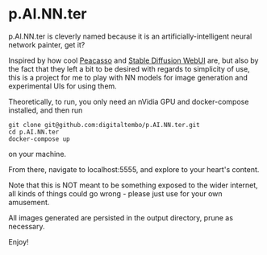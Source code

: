 # p.AI.NN.ter

p.AI.NN.ter is cleverly named because it is an artificially-intelligent neural network painter, get it?

Inspired by how cool [Peacasso](https://github.com/victordibia/peacasso) and [Stable Diffusion WebUI](https://github.com/sd-webui/stable-diffusion-webui) are, but also by the fact that they left a bit to be desired with regards to simplicity of use, this is a project for me to play with NN models for image generation and experimental UIs for using them.

Theoretically, to run, you only need an nVidia GPU and docker-compose installed, and then run
```
git clone git@github.com:digitaltembo/p.AI.NN.ter.git
cd p.AI.NN.ter
docker-compose up
```
on your machine. 

From there, navigate to localhost:5555, and explore to your heart's content.

Note that this is NOT meant to be something exposed to the wider internet, all kinds of things could go wrong - please just use for your own amusement.

All images generated are persisted in the output directory, prune as necessary.

Enjoy!